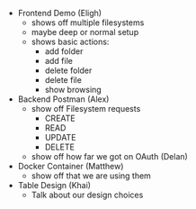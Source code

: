 - Frontend Demo (Eligh)
	- shows off multiple filesystems
	- maybe deep or normal setup
	- shows basic actions:
		- add folder
		- add file
		- delete folder
		- delete file
		- show browsing
- Backend Postman (Alex)
	- show off Filesystem requests
		- CREATE
		- READ
		- UPDATE
		- DELETE
	- show off how far we got on OAuth (Delan)
- Docker Container (Matthew)
	- show off that we are using them
- Table Design (Khai)
	- Talk about our design choices